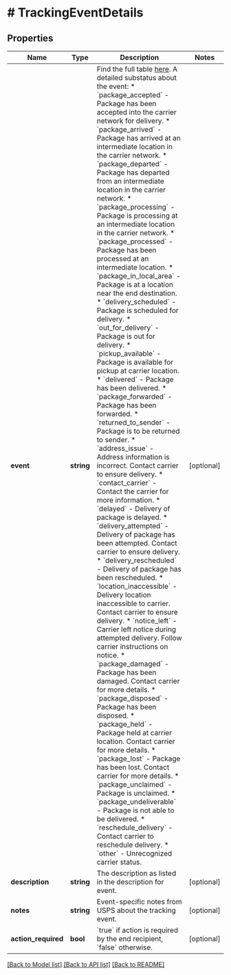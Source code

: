 # # TrackingEventDetails

## Properties

Name | Type | Description | Notes
------------ | ------------- | ------------- | -------------
**event** | **string** | Find the full table [here](#tag/Tracking-Events). A detailed substatus about the event: * &#x60;package_accepted&#x60; - Package has been accepted into the carrier network for delivery. * &#x60;package_arrived&#x60; - Package has arrived at an intermediate location in the carrier network. * &#x60;package_departed&#x60; - Package has departed from an intermediate location in the carrier network. * &#x60;package_processing&#x60; - Package is processing at an intermediate location in the carrier network. * &#x60;package_processed&#x60; - Package has been processed at an intermediate location. * &#x60;package_in_local_area&#x60; - Package is at a location near the end destination. * &#x60;delivery_scheduled&#x60; - Package is scheduled for delivery. * &#x60;out_for_delivery&#x60; - Package is out for delivery. * &#x60;pickup_available&#x60; - Package is available for pickup at carrier location. * &#x60;delivered&#x60; - Package has been delivered. * &#x60;package_forwarded&#x60; - Package has been forwarded. * &#x60;returned_to_sender&#x60; - Package is to be returned to sender. * &#x60;address_issue&#x60; - Address information is incorrect. Contact carrier to ensure delivery. * &#x60;contact_carrier&#x60; - Contact the carrier for more information. * &#x60;delayed&#x60; - Delivery of package is delayed. * &#x60;delivery_attempted&#x60; - Delivery of package has been attempted. Contact carrier to ensure delivery. * &#x60;delivery_rescheduled&#x60; - Delivery of package has been rescheduled. * &#x60;location_inaccessible&#x60; - Delivery location inaccessible to carrier. Contact carrier to ensure delivery. * &#x60;notice_left&#x60; - Carrier left notice during attempted delivery. Follow carrier instructions on notice. * &#x60;package_damaged&#x60; - Package has been damaged. Contact carrier for more details. * &#x60;package_disposed&#x60; - Package has been disposed. * &#x60;package_held&#x60; - Package held at carrier location. Contact carrier for more details. * &#x60;package_lost&#x60; - Package has been lost. Contact carrier for more details. * &#x60;package_unclaimed&#x60; - Package is unclaimed. * &#x60;package_undeliverable&#x60; - Package is not able to be delivered. * &#x60;reschedule_delivery&#x60; - Contact carrier to reschedule delivery. * &#x60;other&#x60; - Unrecognized carrier status. | [optional]
**description** | **string** | The description as listed in the description for event. | [optional]
**notes** | **string** | Event-specific notes from USPS about the tracking event. | [optional]
**action_required** | **bool** | &#x60;true&#x60; if action is required by the end recipient, &#x60;false&#x60; otherwise. | [optional]

[[Back to Model list]](../../README.md#models) [[Back to API list]](../../README.md#endpoints) [[Back to README]](../../README.md)
